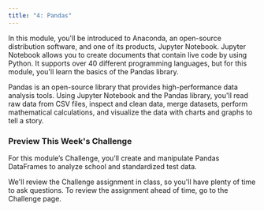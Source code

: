 ```yaml
---
title: "4: Pandas"
---
```


<img style="display: none;" src="https://static.bc-edx.com/data/dl-1-2/m4/lms/img/banner.jpg" alt="lesson banner" />

In this module, you'll be introduced to Anaconda, an open-source distribution software, and one of its products, Jupyter Notebook. Jupyter Notebook allows you to create documents that contain live code by using Python. It supports over 40 different programming languages, but for this module, you'll learn the basics of the Pandas library.

Pandas is an open-source library that provides high-performance data analysis tools. Using Jupyter Notebook and the Pandas library, you'll read raw data from CSV files, inspect and clean data, merge datasets, perform mathematical calculations, and visualize the data with charts and graphs to tell a story.

### Preview This Week's Challenge

For this module’s Challenge, you’ll create and manipulate Pandas DataFrames to analyze school and standardized test data.

We'll review the Challenge assignment in class, so you'll have plenty of time to ask questions. To review the assignment ahead of time, go to the Challenge page.
